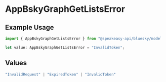 # AppBskyGraphGetListsError

## Example Usage

```typescript
import { AppBskyGraphGetListsError } from "@speakeasy-api/bluesky/models/errors";

let value: AppBskyGraphGetListsError = "InvalidToken";
```

## Values

```typescript
"InvalidRequest" | "ExpiredToken" | "InvalidToken"
```